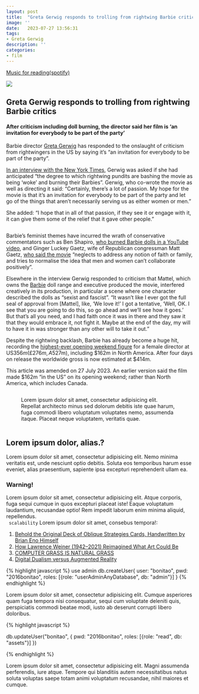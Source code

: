 ```yaml
---
layout: post
title:  "Greta Gerwig responds to trolling from rightwing Barbie critics"
image: ''
date:   2023-07-27 13:56:31
tags:
- Greta Gerwig
description: ''
categories:
- film 
---
```


<p class="music-read"><a href="spotify:track:4DAZ8UYNpWVIV46aLkN2Qp">Music for reading(spotify)</a></p>

<img src="https://deepbluedream.hunterlonge.com/images/deep_blue_test3.gif">

## Greta Gerwig responds to trolling from rightwing Barbie critics

#### After criticism including doll burning, the director said her film is ‘an invitation for everybody to be part of the party’

Barbie director <a href="https://www.theguardian.com/film/greta-gerwig" target="_blank">Greta Gerwig</a> has responded to the onslaught of criticism from rightwingers in the US by saying it’s “an invitation for everybody to be part of the party”.

<a href="https://www.nytimes.com/2023/07/25/movies/greta-gerwig-barbie-movie.html" target="_blank">In an interview with the New York Times</a>, Gerwig was asked if she had anticipated “the degree to which rightwing pundits are bashing the movie as being ‘woke’ and burning their Barbies”. Gerwig, who co-wrote the movie as well as directing it said: “Certainly, there’s a lot of passion. My hope for the movie is that it’s an invitation for everybody to be part of the party and let go of the things that aren’t necessarily serving us as either women or men.”

She added: “I hope that in all of that passion, if they see it or engage with it, it can give them some of the relief that it gave other people.”

<img src="https://louisedrulhe.fr/internet-atlas/img-web/en-global2.svg" alt="">

Barbie’s feminist themes have incurred the wrath of conservative commentators such as Ben Shapiro, <a href="https://www.youtube.com/watch?v=ynU-wVdesr0&feature=youtu.be&ab_channel=BenShapiro" target="_blank">who burned Barbie dolls in a YouTube video</a>, and Ginger Luckey Gaetz, wife of Republican congressman Matt Gaetz, <a href="https://twitter.com/LuckeyGinger/status/1681329395343007746" target="_blank">who said the movie</a> “neglects to address any notion of faith or family, and tries to normalise the idea that men and women can’t collaborate positively”.

Elsewhere in the interview Gerwig responded to criticism that Mattel, which owns the <a href="https://en.wikipedia.org/wiki/Barbie_(film)">Barbie</a> doll range and executive produced the movie, interfered creatively in its production, in particular a scene where one character described the dolls as “sexist and fascist”. “It wasn’t like I ever got the full seal of approval from [Mattel], like, ‘We love it!’ I got a tentative, ‘Well, OK. I see that you are going to do this, so go ahead and we’ll see how it goes.’ But that’s all you need, and I had faith once it was in there and they saw it that they would embrace it, not fight it. Maybe at the end of the day, my will to have it in was stronger than any other will to take it out.”

Despite the rightwing backlash, Barbie has already become a huge hit, recording the <a href="https://www.theguardian.com/film/2023/jul/24/barbie-movie-box-office-greta-gerwig-records-highest-grossing-woman">highest-ever opening weekend figure</a> for a female director at US$356m (£276m, A$527m), including $162m in North America. After four days on release the worldwide gross is now estimated at $414m.

This article was amended on 27 July 2023. An earlier version said the film made $162m “in the US” on its opening weekend; rather than North America, which includes Canada.

<figure class="foto-legenda">
	<img src="{{ "/assets/img/sharding-gerenciamento-usuarios/Symbols.png"}}" alt="">
	<figcaption> <p>Lorem ipsum dolor sit amet, consectetur adipisicing elit. Repellat architecto minus sed dolorum debitis iste quae harum, fuga commodi libero voluptatum voluptates nemo, assumenda itaque. Placeat neque voluptatem, veritatis quae.</p>
	</figcaption>
</figure>


<img src="https://arena-images-temp.s3.amazonaws.com/DF767C29-F3F7-454D-9272-0C1FE88716CD.jpg" alt="">

## Lorem ipsum dolor, alias.?

Lorem ipsum dolor sit amet, consectetur adipisicing elit. Nemo minima veritatis est, unde nesciunt optio debitis. Soluta eos temporibus harum esse eveniet, alias praesentium, sapiente ipsa excepturi reprehenderit ullam ea.

### Warning!

Lorem ipsum dolor sit amet, consectetur adipisicing elit. Atque corporis, fuga sequi cumque in quos excepturi placeat iste! Eaque voluptatum laudantium, recusandae optio! Rem impedit laborum enim minima aliquid, repellendus.<br>
` scalability` Lorem ipsum dolor sit amet, consebus tempora!:

1. <a href="https://www.openculture.com/2018/12/behold-original-deck-oblique-strategies-cards-handwritten-brian-eno.html#google_vignette" target="_blank">Behold the Original Deck of Oblique Strategies Cards, Handwritten by Brian Eno Himself</a>
2. <a href="https://artreview.com/how-lawrence-weiner-1942-2021-reimagined-what-art-could-be/" target="_blank">How Lawrence Weiner (1942–2021) Reimagined What Art Could Be</a>
3. <a href="https://liuleslie.github.io/grass.html" target="_blank">COMPUTER GRASS IS NATURAL GRASS</a>
4. <a href="https://thesocietypages.org/cyborgology/2011/02/24/digital-dualism-versus-augmented-reality/" target="_blank">Digital Dualism versus Augmented Reality</a>


{% highlight javascript %}
use admin
db.createUser{
	user: "bonitao",
	pwd: "2016bonitao",
	roles: [{role: "userAdminAnyDatabase", db: "admin"}]
}
{% endhighlight %}

Lorem ipsum dolor sit amet, consectetur adipisicing elit. Cumque asperiores quam fuga tempora nisi consequatur, sequi cum voluptate deleniti quis, perspiciatis commodi beatae modi, iusto ab deserunt corrupti libero doloribus.

{% highlight javascript %}

db.updateUser("bonitao",
{
	pwd: "2016bonitao",
	roles: [{role: "read", db: "assets"}]
})

{% endhighlight %}

Lorem ipsum dolor sit amet, consectetur adipisicing elit. Magni assumenda perferendis, iure atque. Tempore qui blanditiis autem necessitatibus natus soluta voluptas saepe totam animi voluptatum recusandae, nihil maiores et cumque.
